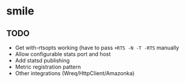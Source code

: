 # smile

## TODO
* Get with-rtsopts working (have to pass `+RTS -N -T -RTS` manually
* Allow configurable stats port and host
* Add statsd publishing
* Metric registration pattern
* Other integrations (Wreq/HttpClient/Amazonka)
